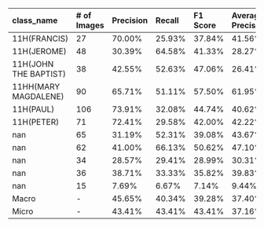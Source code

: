 | class_name            | # of Images   | Precision   | Recall   | F1 Score   | Average Precision   |
|:----------------------|:--------------|:------------|:---------|:-----------|:--------------------|
| 11H(FRANCIS)          | 27            | 70.00%      | 25.93%   | 37.84%     | 41.56%              |
| 11H(JEROME)           | 48            | 30.39%      | 64.58%   | 41.33%     | 28.27%              |
| 11H(JOHN THE BAPTIST) | 38            | 42.55%      | 52.63%   | 47.06%     | 26.41%              |
| 11HH(MARY MAGDALENE)  | 90            | 65.71%      | 51.11%   | 57.50%     | 61.95%              |
| 11H(PAUL)             | 106           | 73.91%      | 32.08%   | 44.74%     | 40.62%              |
| 11H(PETER)            | 71            | 72.41%      | 29.58%   | 42.00%     | 42.22%              |
| nan                   | 65            | 31.19%      | 52.31%   | 39.08%     | 43.67%              |
| nan                   | 62            | 41.00%      | 66.13%   | 50.62%     | 47.10%              |
| nan                   | 34            | 28.57%      | 29.41%   | 28.99%     | 30.31%              |
| nan                   | 36            | 38.71%      | 33.33%   | 35.82%     | 39.83%              |
| nan                   | 15            | 7.69%       | 6.67%    | 7.14%      | 9.44%               |
| Macro                 | -             | 45.65%      | 40.34%   | 39.28%     | 37.40%              |
| Micro                 | -             | 43.41%      | 43.41%   | 43.41%     | 37.16%              |